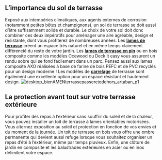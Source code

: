 ## L’importance du sol de terrasse
Exposé aux intempéries climatiques, aux agents externes de corrosion (notamment petites bêtes et champignons), un sol de terrasse se doit aussi d’être suffisamment solide et durable.
Le choix de votre sol doit donc combiner ces deux impératifs pour aménager une aire agréable, design et résistante, dont vous profiterez de nombreuses années.
Les [**lames de terrasse**](/lames-terrasses-caillebotis-CCN688029) créent un espace très naturel et en même temps clairement différencié du reste de votre jardin.
Les [**lames de terrasse en pin**](/lame-de-terasse-pin-tht-FPC2364520) ou en bois composite comme les modèles Ocewood ou Deck it easy vous assurent un rendu sobre qui se fond facilement dans un parc. Pensez aussi aux lames composite AXO réalisées à base de farine de bois PEFC et de PVC recyclés pour un design moderne !
Les modèles de **[carrelage](/carrelage-terrasse-CCN0219)** de terrasse sont également une excellente option pour un espace résistant et hautement design.
![desktop_bienAMENterrassepasseretedehors_artaban_p1](//statics.lapeyre.fr/img/contrib/2bdd4da30020cb0d/desktop_bienAMENterrassepasseretedehors_artaban_p1.jpg)
##
## La protection avant tout sur votre terrasse extérieure
Pour profiter des repas à l’extérieur sans souffrir du soleil et de la chaleur, vous pouvez installer un toit de terrasse à lames orientables motorisées. Vous alternez exposition au soleil et protection en fonction de vos envies et du moment de la journée.
Un toit de terrasse en bois vous offre une ombre permanente qui devient aussi refuge lorsque vous souhaitez organiser un repas d’été à l’extérieur, même par temps pluvieux.
Enfin, une clôture de jardin en composite et les balustrades extérieures en acier ou en inox délimitent votre espace.